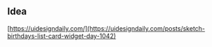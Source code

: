 ## Idea

[https://uidesigndaily.com/](https://uidesigndaily.com/posts/sketch-birthdays-list-card-widget-day-1042)



